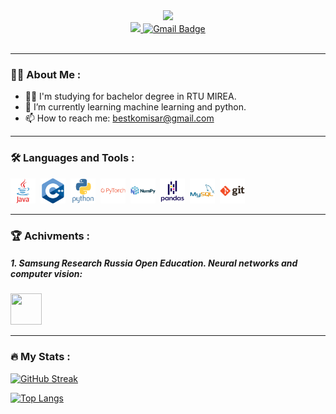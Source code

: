 <div id="header" align="center">
  <img src="https://media.giphy.com/media/888R35MJTmDxQfRzfS/giphy.gif" width="200"/>
</div>
<div id="badges" align="center">
  <a href="https://vk.com/id255126277">
    <img src="https://img.shields.io/badge/vk-blue?logo=vk&logoColor=white&style=for-the-badge"/>
  </a>
  <a href="mailto:bestkomisar@gmail.com">
    <img src="https://img.shields.io/badge/gmail-white?logo=gmail&logoColor=red&style=for-the-badge" alt="Gmail Badge"/>
  </a>
</div>
<div align="center">
  <img src="https://komarev.com/ghpvc/?username=Free4ky&style=flat-square&color=blue" alt=""/>
</div>

---
### :man_technologist: About Me :
- :man_student: I'm studying for bachelor degree in RTU MIREA.
- 🌱 I’m currently learning machine learning and python.
- 📫 How to reach me: bestkomisar@gmail.com
---

### :hammer_and_wrench: Languages and Tools :
<div>
  <img src="https://github.com/devicons/devicon/blob/master/icons/java/java-original-wordmark.svg" title="Java" alt="Java" width="40" height="40"/>&nbsp;
  <img src="https://github.com/devicons/devicon/blob/master/icons/cplusplus/cplusplus-original.svg" title="C++" alt="C++" width="40" height="40"/>&nbsp;
  <img src="https://github.com/devicons/devicon/blob/master/icons/python/python-original-wordmark.svg" title="Python" alt="Python" width="40" height="40"/>&nbsp;
  <img src="https://github.com/devicons/devicon/blob/master/icons/pytorch/pytorch-plain-wordmark.svg" title="Pytorch" alt="Pytorch" width="40" height="40"/>&nbsp;
  <img src="https://github.com/devicons/devicon/blob/master/icons/numpy/numpy-original-wordmark.svg" title="numpy" alt="numpy" width="40" height="40"/>&nbsp;
  <img src="https://github.com/devicons/devicon/blob/master/icons/pandas/pandas-original-wordmark.svg" title="Pandas" alt="Pandas " width="40" height="40"/>&nbsp;
  <img src="https://github.com/devicons/devicon/blob/master/icons/mysql/mysql-original-wordmark.svg" title="MySQL"  alt="MySQL" width="40" height="40"/>&nbsp;
  <img src="https://github.com/devicons/devicon/blob/master/icons/git/git-original-wordmark.svg" title="Git" **alt="Git" width="40" height="40"/>
</div>

---

### :trophy: Achivments :
<div>
  <h5>1. Samsung Research Russia Open Education. Neural networks and computer vision:</h5>
  <a href="https://stepik.org/cert/1569818">
    <img src="https://stepik.org/media/cache/images/courses/50352/cover_3Sws6tG/a1fa307b2cf2e445aae0d6c1fb5fa31e.png" width="50" height="50"/>
  </a>
</div>

---
### :fire: My Stats :

[![GitHub Streak](http://github-readme-streak-stats.herokuapp.com?user=Free4ky&theme=dark&background=000000)](https://git.io/streak-stats)

[![Top Langs](https://github-readme-stats.vercel.app/api/top-langs/?username=Free4ky&layout=compact&theme=vision-friendly-dark)](https://github.com/anuraghazra/github-readme-stats)
